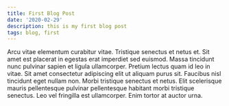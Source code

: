 ```yaml
---
title: First Blog Post
date: '2020-02-29'
description: this is my first blog post
tags: blog, first
---
```


Arcu vitae elementum curabitur vitae. Tristique senectus et netus et. Sit amet est placerat in egestas erat imperdiet sed euismod. Massa tincidunt nunc pulvinar sapien et ligula ullamcorper. Pretium lectus quam id leo in vitae. Sit amet consectetur adipiscing elit ut aliquam purus sit. Faucibus nisl tincidunt eget nullam non. Morbi tristique senectus et netus. Elit scelerisque mauris pellentesque pulvinar pellentesque habitant morbi tristique senectus. Leo vel fringilla est ullamcorper. Enim tortor at auctor urna.
